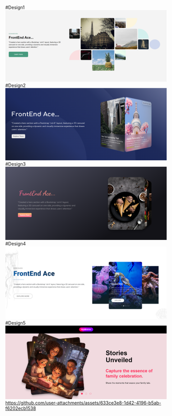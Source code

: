 #Design1
<img src="./readmeImage/design1.png" alt="">
#Design2
<img src="./readmeImage/design2.png" alt="">
#Design3
<img src="./readmeImage/design3.png" alt="">
#Design4
<img src="./readmeImage/design4.png" alt="">
#Design5
<img src="./readmeImage/design5.png" alt="">
https://github.com/user-attachments/assets/633ce3e8-1d42-4196-b5ab-f6202ecb1538

